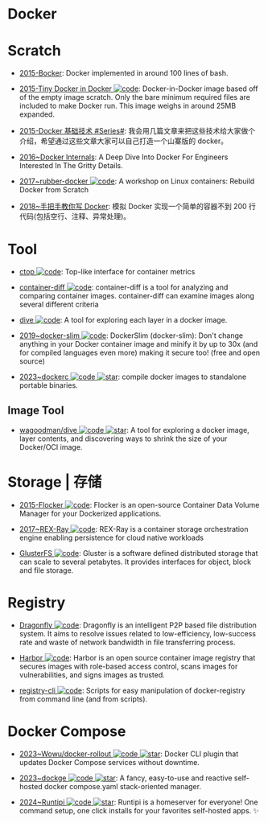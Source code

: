 # Docker

# Scratch

- [2015-Bocker](https://github.com/p8952/bocker): Docker implemented in around 100 lines of bash.

- [2015-Tiny Docker in Docker ![code](https://ng-tech.icu/assets/code.svg)](https://github.com/rancher/docker-from-scratch): Docker-in-Docker image based off of the empty image scratch. Only the bare minimum required files are included to make Docker run. This image weighs in around 25MB expanded.

- [2015-Docker 基础技术 #Series#](https://coolshell.cn/articles/17010.html): 我会用几篇文章来把这些技术给大家做个介绍，希望通过这些文章大家可以自己打造一个山寨版的 docker。

- [2016~Docker Internals](http://docker-saigon.github.io/post/Docker-Internals/): A Deep Dive Into Docker For Engineers Interested In The Gritty Details.

- [2017~rubber-docker ![code](https://ng-tech.icu/assets/code.svg)](https://github.com/Fewbytes/rubber-docker): A workshop on Linux containers: Rebuild Docker from Scratch

- [2018~手把手教你写 Docker](https://parg.co/UvM): 模拟 Docker 实现一个简单的容器不到 200 行代码(包括空行、注释、异常处理)。

# Tool

- [ctop ![code](https://ng-tech.icu/assets/code.svg)](https://github.com/bcicen/ctop): Top-like interface for container metrics

- [container-diff ![code](https://ng-tech.icu/assets/code.svg)](https://github.com/GoogleCloudPlatform/container-diff): container-diff is a tool for analyzing and comparing container images. container-diff can examine images along several different criteria

- [dive ![code](https://ng-tech.icu/assets/code.svg)](https://github.com/wagoodman/dive): A tool for exploring each layer in a docker image.

- [2019~docker-slim ![code](https://ng-tech.icu/assets/code.svg)](https://github.com/docker-slim/docker-slim): DockerSlim (docker-slim): Don't change anything in your Docker container image and minify it by up to 30x (and for compiled languages even more) making it secure too! (free and open source)

- [2023~dockerc ![code](https://ng-tech.icu/assets/code.svg) ![star](https://img.shields.io/github/stars/NilsIrl/dockerc)](https://github.com/NilsIrl/dockerc): compile docker images to standalone portable binaries.

## Image Tool

- [wagoodman/dive ![code](https://ng-tech.icu/assets/code.svg) ![star](https://img.shields.io/github/stars/wagoodman/dive)](https://github.com/wagoodman/dive): A tool for exploring a docker image, layer contents, and discovering ways to shrink the size of your Docker/OCI image.

# Storage | 存储

- [2015-Flocker ![code](https://ng-tech.icu/assets/code.svg)](https://github.com/ClusterHQ/flocker): Flocker is an open-source Container Data Volume Manager for your Dockerized applications.

- [2017~REX-Ray ![code](https://ng-tech.icu/assets/code.svg)](https://github.com/thecodeteam/rexray): REX-Ray is a container storage orchestration engine enabling persistence for cloud native workloads

- [GlusterFS ![code](https://ng-tech.icu/assets/code.svg)](https://github.com/gluster/glusterfs): Gluster is a software defined distributed storage that can scale to several petabytes. It provides interfaces for object, block and file storage.

# Registry

- [Dragonfly ![code](https://ng-tech.icu/assets/code.svg)](https://github.com/alibaba/Dragonfly): Dragonfly is an intelligent P2P based file distribution system. It aims to resolve issues related to low-efficiency, low-success rate and waste of network bandwidth in file transferring process.

- [Harbor ![code](https://ng-tech.icu/assets/code.svg)](https://goharbor.io/): Harbor is an open source container image registry that secures images with role-based access control, scans images for vulnerabilities, and signs images as trusted.

- [registry-cli ![code](https://ng-tech.icu/assets/code.svg)](https://github.com/andrey-pohilko/registry-cli): Scripts for easy manipulation of docker-registry from command line (and from scripts).

# Docker Compose

- [2023~Wowu/docker-rollout ![code](https://ng-tech.icu/assets/code.svg) ![star](https://img.shields.io/github/stars/Wowu/docker-rollout)](https://github.com/Wowu/docker-rollout): Docker CLI plugin that updates Docker Compose services without downtime.

- [2023~dockge ![code](https://ng-tech.icu/assets/code.svg) ![star](https://img.shields.io/github/stars/louislam/dockge)](https://github.com/louislam/dockge): A fancy, easy-to-use and reactive self-hosted docker compose.yaml stack-oriented manager.

- [2024~Runtipi ![code](https://ng-tech.icu/assets/code.svg) ![star](https://img.shields.io/github/stars/runtipi/runtipi)](https://github.com/runtipi/runtipi): Runtipi is a homeserver for everyone! One command setup, one click installs for your favorites self-hosted apps. ✨

